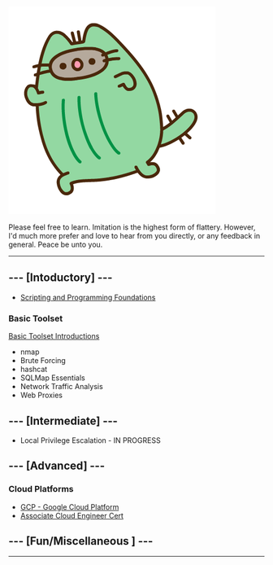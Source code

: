 
![cactaur-pusheen](./img/cactaur-pusheen.png)

Please feel free to learn. Imitation is the highest form of flattery. However, I'd much more prefer and love to hear from you directly, or any feedback in general. Peace be unto you.

---

## --- [Intoductory] ---

* [Scripting and Programming Foundations](./edu/278/table-of-content.md)

### Basic Toolset

[Basic Toolset Introductions](./operator/basic-toolset/basic-toolset.md)

* nmap
* Brute Forcing
* hashcat
* SQLMap Essentials
* Network Traffic Analysis
* Web Proxies 

## --- [Intermediate] ---

* Local Privilege Escalation - IN PROGRESS


## --- [Advanced] ---

### Cloud Platforms

* [GCP - Google Cloud Platform](./cloud/google-cloud-platform/quiklabs/README.md)
* [Associate Cloud Engineer Cert](./cloud/google-cloud-platform/associate-cloud-engineer.md)

## --- [Fun/Miscellaneous ] ---

---
